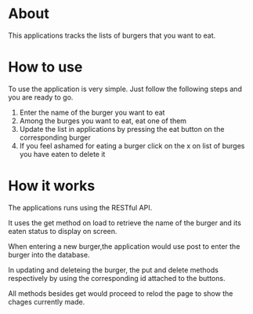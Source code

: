 # About

This applications tracks the lists of  burgers that you want to eat.

# How to use

To use the application is very simple. Just follow the following steps and you are ready to go.

1. Enter the name of the burger you want to eat
2. Among the burges you want to eat, eat one of them
3. Update the list in applications by pressing the eat button on the corresponding burger
4. If you feel ashamed for eating a burger click on the x on list of burges you have eaten to delete it

# How it works

The applications runs using the RESTful API.

It uses the get method on load to retrieve the name of the burger and its eaten status to display on screen.

When entering a new burger,the application would use post to enter the burger into the database.

In updating and deleteing the burger, the put and delete methods respectively by using the corresponding id attached to the buttons.

All methods besides get would proceed to relod the page to show the chages currently made.


